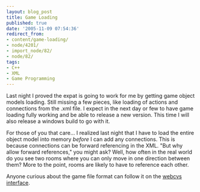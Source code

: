 ```yaml
---
layout: blog_post
title: Game Loading
published: true
date: '2005-11-09 07:54:36'
redirect_from:
- content/game-loading/
- node/4201/
- import_node/82/
- node/82/
tags:
- C++
- XML
- Game Programming
---
```


Last night I proved the expat is going to work for me by getting game object models loading. Still missing a few pieces, like loading of actions and connections from the .xml file. I expect in the next day or few to have game loading fully working and be able to release a new version. This time I will also release a windows build to go with it. 

For those of you that care... I realized last night that I have to load the entire object model into memory *before* I can add any connections. This is because connections can be forward referencing in the XML. "But why allow forward references," you might ask? Well, how often in the real world do you see two rooms where you can only move in one direction between them? More to the point, rooms are likely to have to reference each other. 

Anyone curious about the game file format can follow it on the [webcvs interface](http://cvs.sourceforge.net/viewcvs.py/emptycrate/crategameengine/examples/xml/Maze.xml?view=markup).
